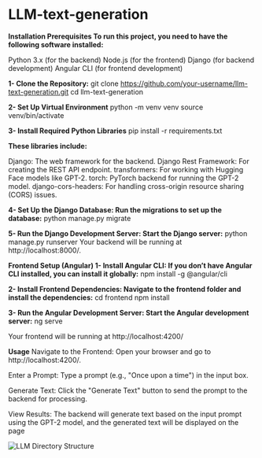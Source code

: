 
# LLM-text-generation

**Installation
Prerequisites
To run this project, you need to have the following software installed:**

Python 3.x (for the backend)
Node.js (for the frontend)
Django (for backend development)
Angular CLI (for frontend development)

**1- Clone the Repository:**
git clone https://github.com/your-username/llm-text-generation.git
cd llm-text-generation

**2- Set Up Virtual Environment**
python -m venv venv
source venv/bin/activate  

**3- Install Required Python Libraries**
pip install -r requirements.txt

**These libraries include:**

Django: The web framework for the backend.
Django Rest Framework: For creating the REST API endpoint.
transformers: For working with Hugging Face models like GPT-2.
torch: PyTorch backend for running the GPT-2 model.
django-cors-headers: For handling cross-origin resource sharing (CORS) issues.

**4- Set Up the Django Database: Run the migrations to set up the database:**
python manage.py migrate

**5- Run the Django Development Server: Start the Django server:**
python manage.py runserver
Your backend will be running at http://localhost:8000/.

**Frontend Setup (Angular)
1- Install Angular CLI: If you don’t have Angular CLI installed, you can install it globally:**
npm install -g @angular/cli

**2- Install Frontend Dependencies: Navigate to the frontend folder and install the dependencies:**
cd frontend
npm install

**3- Run the Angular Development Server: Start the Angular development server:**
ng serve

Your frontend will be running at http://localhost:4200/

**Usage**
Navigate to the Frontend: Open your browser and go to http://localhost:4200/.

Enter a Prompt: Type a prompt (e.g., "Once upon a time") in the input box.

Generate Text: Click the "Generate Text" button to send the prompt to the backend for processing.

View Results: The backend will generate text based on the input prompt using the GPT-2 model, and the generated text will be displayed on the page

![LLM Directory Structure](https://github.com/user-attachments/assets/90d3b810-e7b3-4af0-bb8d-513bee9c0053)
